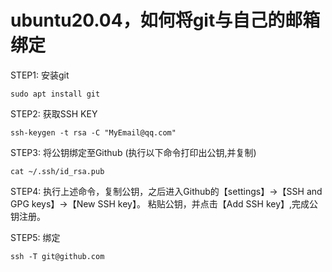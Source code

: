 # ubuntu20.04，如何将git与自己的邮箱绑定

STEP1: 安装git
   
    sudo apt install git

STEP2: 获取SSH KEY

    ssh-keygen -t rsa -C "MyEmail@qq.com" 

STEP3: 将公钥绑定至Github (执行以下命令打印出公钥,并复制)
    
    cat ~/.ssh/id_rsa.pub
STEP4: 执行上述命令，复制公钥，之后进入Github的【settings】->【SSH and GPG keys】->【New SSH key】。
粘贴公钥，并点击【Add SSH key】,完成公钥注册。

STEP5: 绑定

    ssh -T git@github.com
